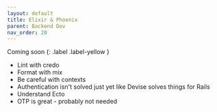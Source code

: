 ```yaml
---
layout: default
title: Elixir & Phoenix
parent: Backend Dev
nav_order: 20
---
```


Coming soon
{: .label .label-yellow }

* Lint with credo
* Format with mix
* Be careful with contexts
* Authentication isn't solved just yet like Devise solves things for Rails
* Understand Ecto
* OTP is great - probably not needed